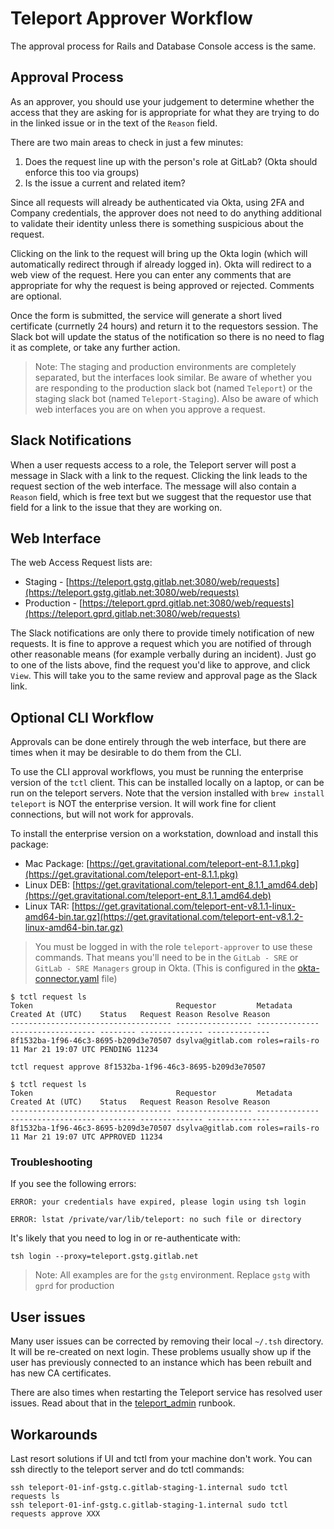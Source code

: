 # Teleport Approver Workflow

The approval process for Rails and Database Console access is the same.

## Approval Process

As an approver, you should use your judgement to determine whether the access that they are asking for is appropriate for what they are trying to do in the linked issue or in the text of the `Reason` field.

There are two main areas to check in just a few minutes:

1. Does the request line up with the person's role at GitLab? (Okta should enforce this too via groups)
2. Is the issue a current and related item?

Since all requests will already be authenticated via Okta, using 2FA and Company credentials, the approver does not need to do anything additional to validate their identity unless there is something suspicious about the request.

Clicking on the link to the request will bring up the Okta login (which will automatically redirect through if already logged in). Okta will redirect to a web view of the request. Here you can enter any comments that are appropriate for why the request is being approved or rejected. Comments are optional.

Once the form is submitted, the service will generate a short lived certificate (currnetly 24 hours) and return it to the requestors session. The Slack bot will update the status of the notification so there is no need to flag it as complete, or take any further action.

> Note: The staging and production environments are completely separated, but the interfaces look similar.  Be aware of whether you are responding to the production slack bot (named `Teleport`) or the staging slack bot (named `Teleport-Staging`).  Also be aware of which web interfaces you are on when you approve a request.

## Slack Notifications

When a user requests access to a role, the Teleport server will post a message in Slack with a link to the request. Clicking the link leads to the request section of the web interface. The message will also contain a `Reason` field, which is free text but we suggest that the requestor use that field for a link to the issue that they are working on.

## Web Interface

The web Access Request lists are:

- Staging - [https://teleport.gstg.gitlab.net:3080/web/requests](https://teleport.gstg.gitlab.net:3080/web/requests)
- Production - [https://teleport.gprd.gitlab.net:3080/web/requests](https://teleport.gprd.gitlab.net:3080/web/requests)

The Slack notifications are only there to provide timely notification of new requests. It is fine to approve a request which you are notified of through other reasonable means (for example verbally during an incident). Just go to one of the lists above, find the request you'd like to approve, and click `View`.  This will take you to the same review and approval page as the Slack link.

## Optional CLI Workflow

Approvals can be done entirely through the web interface, but there are times when it may be desirable to do them from the CLI.

To use the CLI approval workflows, you must be running the enterprise version of the `tctl` client.  This can be installed locally on a laptop, or can be run on the teleport servers.  Note that the version installed with `brew install teleport` is NOT the enterprise version.  It will work fine for client connections, but will not work for approvals.

To install the enterprise version on a workstation, download and install this package:

- Mac Package: [https://get.gravitational.com/teleport-ent-8.1.1.pkg](https://get.gravitational.com/teleport-ent-8.1.1.pkg)
- Linux DEB: [https://get.gravitational.com/teleport-ent_8.1.1_amd64.deb](https://get.gravitational.com/teleport-ent_8.1.1_amd64.deb)
- Linux TAR: [https://get.gravitational.com/teleport-ent-v8.1.1-linux-amd64-bin.tar.gz](https://get.gravitational.com/teleport-ent-v8.1.2-linux-amd64-bin.tar.gz)

> You must be logged in with the role `teleport-approver` to use these commands. That means you'll need to be in the `GitLab - SRE` or `GitLab - SRE Managers` group in Okta. (This is configured in the [okta-connector.yaml](https://gitlab.com/gitlab-cookbooks/gitlab-teleport/-/blob/master/templates/default/okta-connector.yaml.erb#L14) file)

```shell
$ tctl request ls
Token                                Requestor         Metadata       Created At (UTC)    Status   Request Reason Resolve Reason
------------------------------------ ----------------- -------------- ------------------- -------- -------------- --------------
8f1532ba-1f96-46c3-8695-b209d3e70507 dsylva@gitlab.com roles=rails-ro 11 Mar 21 19:07 UTC PENDING 11234
```

```shell
tctl request approve 8f1532ba-1f96-46c3-8695-b209d3e70507
```

```shell
$ tctl request ls
Token                                Requestor         Metadata       Created At (UTC)    Status   Request Reason Resolve Reason
------------------------------------ ----------------- -------------- ------------------- -------- -------------- --------------
8f1532ba-1f96-46c3-8695-b209d3e70507 dsylva@gitlab.com roles=rails-ro 11 Mar 21 19:07 UTC APPROVED 11234
```

### Troubleshooting

If you see the following errors:

`ERROR: your credentials have expired, please login using tsh login`

`ERROR: lstat /private/var/lib/teleport: no such file or directory`

It's likely that you need to log in or re-authenticate with:

```shell
tsh login --proxy=teleport.gstg.gitlab.net
```

> Note: All examples are for the `gstg` environment.  Replace `gstg` with `gprd` for production

## User issues

Many user issues can be corrected by removing their local `~/.tsh` directory.  It will be re-created on next login.  These problems usually show up if the user has previously connected to an instance which has been rebuilt and has new CA certificates.

There are also times when restarting the Teleport service has resolved user issues. Read about that in the [teleport_admin](teleport_admin.md) runbook.

## Workarounds

Last resort solutions if UI and tctl from your machine don't work.
You can ssh directly to the teleport server and do tctl commands:

```shell
ssh teleport-01-inf-gstg.c.gitlab-staging-1.internal sudo tctl requests ls
ssh teleport-01-inf-gstg.c.gitlab-staging-1.internal sudo tctl requests approve XXX
```
